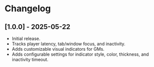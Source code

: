 # Changelog

## [1.0.0] - 2025-05-22
- Initial release.
- Tracks player latency, tab/window focus, and inactivity.
- Adds customizable visual indicators for GMs.
- Adds configurable settings for indicator style, color, thickness, and inactivity timeout.
